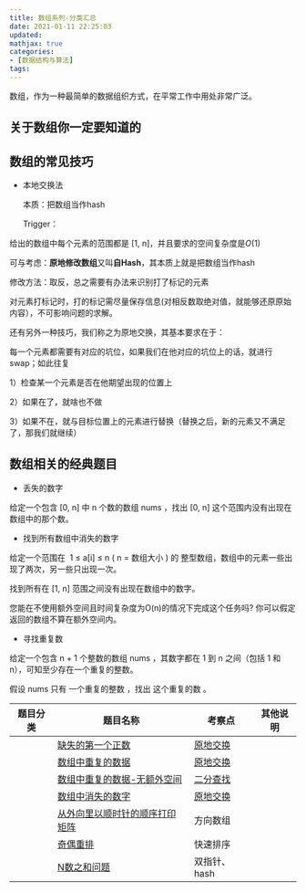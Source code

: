 ```yaml
---
title: 数组系列-分类汇总
date: 2021-01-11 22:25:03
updated:
mathjax: true
categories:
- [数据结构与算法]
tags: 
---
```


数组，作为一种最简单的数据组织方式，在平常工作中用处非常广泛。

## 关于数组你一定要知道的

## 数组的常见技巧

- 本地交换法

  本质：把数组当作hash

  Trigger：

给出的数组中每个元素的范围都是 [1, n]，并且要求的空间复杂度是$O(1)$

可与考虑：**原地修改数组**又叫**自Hash**，其本质上就是把数组当作hash

修改方法：取反，总之需要有办法来识别打了标记的元素

对元素打标记时，打的标记需尽量保存信息(对相反数取绝对值，就能够还原原始内容），不可影响问题的求解。

还有另外一种技巧，我们称之为原地交换，其基本要求在于：

每一个元素都需要有对应的坑位，如果我们在他对应的坑位上的话，就进行swap；如此往复

1）检查某一个元素是否在他期望出现的位置上

2）如果在了，就啥也不做

3）如果不在，就与目标位置上的元素进行替换（替换之后，新的元素又不满足了，那我们就继续）

## 数组相关的经典题目

- 丢失的数字

给定一个包含 [0, n] 中 n 个数的数组 nums ，找出 [0, n] 这个范围内没有出现在数组中的那个数。

- 找到所有数组中消失的数字

给定一个范围在  1 ≤ a[i] ≤ n ( n = 数组大小 ) 的 整型数组，数组中的元素一些出现了两次，另一些只出现一次。

找到所有在 [1, n] 范围之间没有出现在数组中的数字。

您能在不使用额外空间且时间复杂度为O(n)的情况下完成这个任务吗? 你可以假定返回的数组不算在额外空间内。

- 寻找重复数
  
给定一个包含 n + 1 个整数的数组 nums ，其数字都在 1 到 n 之间（包括 1 和 n），可知至少存在一个重复的整数。

假设 nums 只有 一个重复的整数 ，找出 这个重复的数 。


|  题目分类 | 题目名称 |考察点   |其他说明|
|  ----  | ---- |----  |----  |
| | [缺失的第一个正数](firstMissingPositive.html)  |[原地交换]()|
| | [数组中重复的数据](duplicateInArray.html)  |[原地交换]()|
| | [数组中重复的数据-无额外空间](duplicateInArrayNoSpace.html)  |[二分查找]()|
| | [数组中消失的数字](local_swap.html)  |[原地交换]()|
| | [从外向里以顺时针的顺序打印矩阵](../printMatrix.html)  |方向数组|
| | [奇偶重排](../reOrderArray.html)  |快速排序|
| | [N数之和问题](../sum_234.html)  |双指针、hash|

